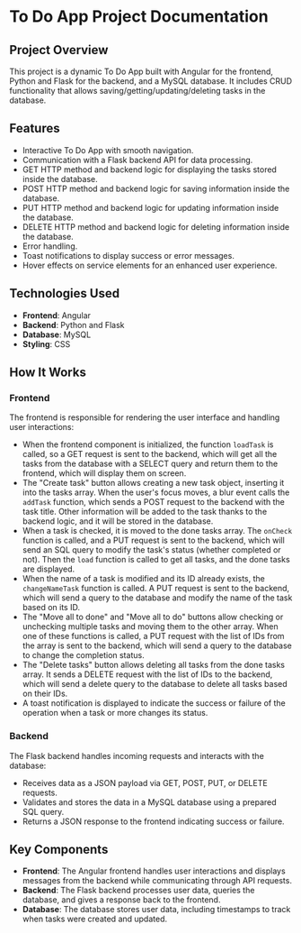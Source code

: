 # To Do App Project Documentation

## Project Overview
This project is a dynamic To Do App built with Angular for the frontend, Python and Flask for the backend, and a MySQL database. It includes CRUD functionality that allows saving/getting/updating/deleting tasks in the database.

## Features
- Interactive To Do App with smooth navigation.
- Communication with a Flask backend API for data processing.
- GET HTTP method and backend logic for displaying the tasks stored inside the database.
- POST HTTP method and backend logic for saving information inside the database.
- PUT HTTP method and backend logic for updating information inside the database.
- DELETE HTTP method and backend logic for deleting information inside the database.
- Error handling.
- Toast notifications to display success or error messages.
- Hover effects on service elements for an enhanced user experience.

## Technologies Used
- **Frontend**: Angular
- **Backend**: Python and Flask
- **Database**: MySQL
- **Styling**: CSS

## How It Works

### Frontend
The frontend is responsible for rendering the user interface and handling user interactions:
- When the frontend component is initialized, the function `loadTask` is called, so a GET request is sent to the backend, which will get all the tasks from the database with a SELECT query and return them to the frontend, which will display them on screen.
- The "Create task" button allows creating a new task object, inserting it into the tasks array. When the user's focus moves, a blur event calls the `addTask` function, which sends a POST request to the backend with the task title. Other information will be added to the task thanks to the backend logic, and it will be stored in the database.
- When a task is checked, it is moved to the done tasks array. The `onCheck` function is called, and a PUT request is sent to the backend, which will send an SQL query to modify the task's status (whether completed or not). Then the `load` function is called to get all tasks, and the done tasks are displayed.
- When the name of a task is modified and its ID already exists, the `changeNameTask` function is called. A PUT request is sent to the backend, which will send a query to the database and modify the name of the task based on its ID.
- The "Move all to done" and "Move all to do" buttons allow checking or unchecking multiple tasks and moving them to the other array. When one of these functions is called, a PUT request with the list of IDs from the array is sent to the backend, which will send a query to the database to change the completion status.
- The "Delete tasks" button allows deleting all tasks from the done tasks array. It sends a DELETE request with the list of IDs to the backend, which will send a delete query to the database to delete all tasks based on their IDs.
- A toast notification is displayed to indicate the success or failure of the operation when a task or more changes its status.

### Backend
The Flask backend handles incoming requests and interacts with the database:
- Receives data as a JSON payload via GET, POST, PUT, or DELETE requests.
- Validates and stores the data in a MySQL database using a prepared SQL query.
- Returns a JSON response to the frontend indicating success or failure.

## Key Components
- **Frontend**: The Angular frontend handles user interactions and displays messages from the backend while communicating through API requests.
- **Backend**: The Flask backend processes user data, queries the database, and gives a response back to the frontend.
- **Database**: The database stores user data, including timestamps to track when tasks were created and updated.
